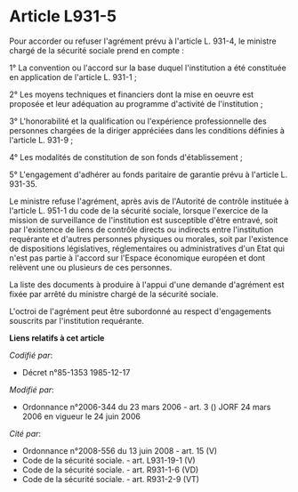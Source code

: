 # Article L931-5

Pour accorder ou refuser l'agrément prévu à l'article L. 931-4, le ministre chargé de la sécurité sociale prend en compte :

1° La convention ou l'accord sur la base duquel l'institution a été constituée en application de l'article L. 931-1 ;

2° Les moyens techniques et financiers dont la mise en oeuvre est proposée et leur adéquation au programme d'activité de
l'institution ;

3° L'honorabilité et la qualification ou l'expérience professionnelle des personnes chargées de la diriger appréciées dans
les conditions définies à l'article L. 931-9 ;

4° Les modalités de constitution de son fonds d'établissement ;

5° L'engagement d'adhérer au fonds paritaire de garantie prévu à l'article L. 931-35.

Le ministre refuse l'agrément, après avis de l'Autorité de contrôle instituée à l'article L. 951-1 du code de la sécurité
sociale, lorsque l'exercice de la mission de surveillance de l'institution est susceptible d'être entravé, soit par
l'existence de liens de contrôle directs ou indirects entre l'institution requérante et d'autres personnes physiques ou
morales, soit par l'existence de dispositions législatives, réglementaires ou administratives d'un Etat qui n'est pas partie
à l'accord sur l'Espace économique européen et dont relèvent une ou plusieurs de ces personnes.

La liste des documents à produire à l'appui d'une demande d'agrément est fixée par arrêté du ministre chargé de la sécurité
sociale.

L'octroi de l'agrément peut être subordonné au respect d'engagements souscrits par l'institution requérante.

**Liens relatifs à cet article**

_Codifié par_:

  - Décret n°85-1353 1985-12-17

_Modifié par_:

  - Ordonnance n°2006-344 du 23 mars 2006 - art. 3 () JORF 24 mars 2006 en vigueur le 24 juin 2006

_Cité par_:

  - Ordonnance n°2008-556 du 13 juin 2008 - art. 15 (V)
  - Code de la sécurité sociale. - art. L931-19-1 (V)
  - Code de la sécurité sociale. - art. R931-1-6 (VD)
  - Code de la sécurité sociale. - art. R931-2-9 (VT)

